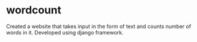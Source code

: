 # wordcount
Created a website that takes input in the form of text and counts number of words in it. Developed using django framework.
